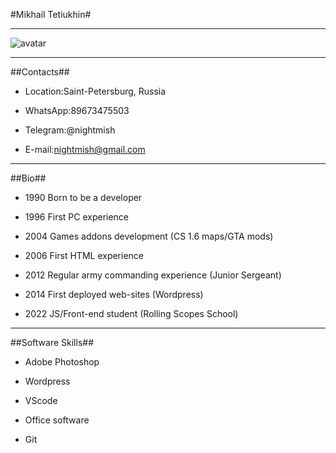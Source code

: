 #Mikhail Tetiukhin#

*****

![avatar](https://wampi.ru/image/RZSNeIl)

*****

##Contacts##

* Location:Saint-Petersburg, Russia

* WhatsApp:89673475503

* Telegram:@nightmish

* E-mail:nightmish@gmail.com

*****

##Bio##

* 1990 Born to be a developer

* 1996 First PC experience

* 2004 Games addons development (CS 1.6 maps/GTA mods)

* 2006 First HTML experience

* 2012 Regular army commanding experience (Junior Sergeant)

* 2014 First deployed web-sites (Wordpress)

* 2022 JS/Front-end student (Rolling Scopes School)

*****

##Software Skills##

* Adobe Photoshop

* Wordpress

* VScode

* Office software

* Git